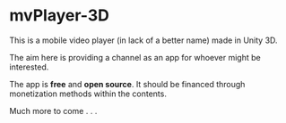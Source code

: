 mvPlayer-3D
===========

This is a mobile video player (in lack of a better name) made in Unity 3D.

The aim here is providing a channel as an app for whoever might be interested.

The app is **free** and **open source**. It should be financed through monetization methods within the contents.

Much more to come . . .
